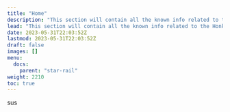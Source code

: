 ```yaml
---
title: "Home"
description: "This section will contain all the known info related to the Honkai: Star Rail"
lead: "This section will contain all the known info related to the Honkai: Star Rail"
date: 2023-05-31T22:03:52Z
lastmod: 2023-05-31T22:03:52Z
draft: false
images: []
menu:
  docs:
    parent: "star-rail"
weight: 2210
toc: true
---
```


sus
